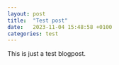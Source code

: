 ```yaml
---
layout: post
title:  "Test post"
date:   2023-11-04 15:48:58 +0100
categories: test
---
```


This is just a test blogpost.
